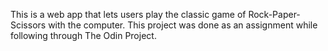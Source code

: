 This is a web app that lets users play the classic game of Rock-Paper-Scissors
with the computer. This project was done as an assignment while following
through The Odin Project.
